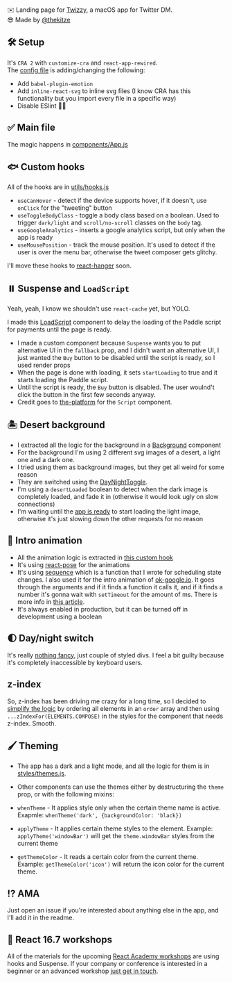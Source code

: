 ✉️️ Landing page for [Twizzy](https://twizzy.app), a macOS app for Twitter DM.  
😎️ Made by [@thekitze](https://twitter.com/thekitze)

## 🛠️ Setup

It's `CRA 2` with `customize-cra` and `react-app-rewired`.  
The [config file](https://github.com/kitze/twizzy-landing/blob/master/config-overrides.js) is adding/changing the following:

- Add `babel-plugin-emotion`
- Add `inline-react-svg` to inline svg files (I know CRA has this functionality but you import every file in a specific way)
- Disable ESlint 🤷‍♂️️

## ✅️ Main file
The magic happens in [components/App.js](https://github.com/kitze/twizzy-landing/blob/master/src/components/App/index.js)

## 🐟️ Custom hooks
All of the hooks are in [utils/hooks.js](https://github.com/kitze/twizzy-landing/blob/master/src/utils/hooks.js)

- `useCanHover` - detect if the device supports hover, if it doesn't, use `onClick` for the "tweeting" button
- `useToggleBodyClass` - toggle a body class based on a boolean. Used to trigger `dark/light` and `scroll/no-scroll` classes on the `body` tag.
- `useGoogleAnalytics` - inserts a google analytics script, but only when the app is ready
- `useMousePosition` - track the mouse position. It's used to detect if the user is over the menu bar, otherwise the tweet composer gets glitchy.

I'll move these hooks to [react-hanger](https://github.com/kitze/react-hanger) soon.

## ⏸️ Suspense and `LoadScript`
Yeah, yeah, I know we shouldn't use `react-cache` yet, but YOLO.  

I made this [LoadScript](https://github.com/kitze/twizzy-landing/blob/master/src/components/Script/index.js#L26-L33) component to delay the loading of the Paddle script for payments until the page is ready. 
- I made a custom component because `Suspense` wants you to put alternative UI in the `fallback` prop, and I didn't want an alternative UI, I just wanted the `Buy` button to be disabled until the script is ready, so I used render props
- When the page is done with loading, it sets `startLoading` to true and it starts loading the Paddle script. 
- Until the script is ready, the `Buy` button is disabled. The user woulnd't click the button in the first few seconds anyway.
- Credit goes to [the-platform](https://github.com/palmerhq/the-platform/blob/master/src/Script.tsx) for the `Script` component.

## 🏝️ Desert background

- I extracted all the logic for the background in a [Background](https://github.com/kitze/twizzy-landing/blob/master/src/components/Background/index.js) component
- For the background I'm using 2 different svg images of a desert, a light one and a dark one.
- I tried using them as background images, but they get all weird for some reason
- They are switched using the [DayNightToggle](https://github.com/kitze/twizzy-landing/blob/master/src/components/DayNightSwitch/index.js).
- I'm using a `desertLoaded` boolean to detect when the dark image is completely loaded, and fade it in (otherwise it would look ugly on slow connections)
- I'm waiting until the [app is ready](https://github.com/kitze/twizzy-landing/blob/master/src/components/Background/index.js#L17) to start loading the light image, otherwise it's just slowing down the other requests for no reason 

## 🍬️ Intro animation

- All the animation logic is extracted in [this custom hook](https://github.com/kitze/twizzy-landing/blob/master/src/components/App/use-intro-animation.js)
- It's using [react-pose](https://github.com/Popmotion/popmotion/tree/master/packages/react-pose) for the animations
- It's using [sequence](https://github.com/kitze/twizzy-landing/blob/master/src/utils/sequence.js) which is a function that I wrote for scheduling state changes. I also used it for the intro animation of [ok-google.io](http://ok-google.io). It goes through the arguments and if it finds a function it calls it, and if it finds a number it's gonna wait with `setTimeout` for the amount of ms. There is more info in [this article](https://medium.com/@kitze/js-coding-challenge-1-test-your-skills-63c2af5446d0).
- It's always enabled in production, but it can be turned off in development using a boolean

## 🌓️ Day/night switch

It's really [nothing fancy](https://github.com/kitze/twizzy-landing/blob/master/src/components/DayNightSwitch/index.js), just couple of styled divs. I feel a bit guilty because it's completely inaccessible by keyboard users.

## z-index

So, z-index has been driving me crazy for a long time, so I decided to [simplify the logic](https://github.com/kitze/twizzy-landing/blob/master/src/styles/zindex.js) by ordering all elements in an `order` array and then using `...zIndexFor(ELEMENTS.COMPOSE)` in the styles for the component that needs z-index. Smooth.

## 🖌️ Theming

- The app has a dark and a light mode, and all the logic for them is in [styles/themes.js](https://github.com/kitze/twizzy-landing/blob/master/src/styles/themes.js).
- Other components can use the themes either by destructuring the `theme` prop, or with the following mixins:

- `whenTheme` - It applies style only when the certain theme name is active. Exapmle: `whenTheme('dark', {backgroundColor: 'black})`
- `applyTheme` - It applies certain theme styles to the element. Example: `applyTheme('windowBar')` will get the `theme.windowBar` styles from the current theme
- `getThemeColor` - It reads a certain color from the current theme. Example: `getThemeColor('icon')` will return the icon color for the current theme.


## ⁉️ AMA

Just open an issue if you're interested about anything else in the app, and I'll add it in the readme.

## 🔌️ React 16.7 workshops 

All of the materials for the upcoming [React Academy workshops](http://reactacademy.io) are using hooks and Suspense. If your company or conference is interested in a beginner or an advanced workshop [just get in touch](mailto:contact@reactacademy.io).
